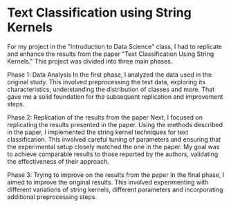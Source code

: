 # Text Classification using String Kernels
For my project in the "Introduction to Data Science" class, I had to replicate and enhance the results from the paper "Text Classification Using String Kernels." This project was divided into three main phases.

Phase 1: Data Analysis
In the first phase, I analyzed the data used in the original study. This involved preprocessing the text data, exploring its characteristics, understanding the distribution of classes and more. That gave me a solid foundation for the subsequent replication and improvement steps.

Phase 2: Replication of the results from the paper
Next, I focused on replicating the results presented in the paper. Using the methods described in the paper, I implemented the string kernel techniques for text classification. This involved careful tuning of parameters and ensuring that the experimental setup closely matched the one in the paper. My goal was to achieve comparable results to those reported by the authors, validating the effectiveness of their approach.

Phase 3: Trying to improve on the results from the paper
In the final phase, I aimed to improve the original results. This involved experimenting with different variations of string kernels, different parameters and incorporating additional preprocessing steps.
